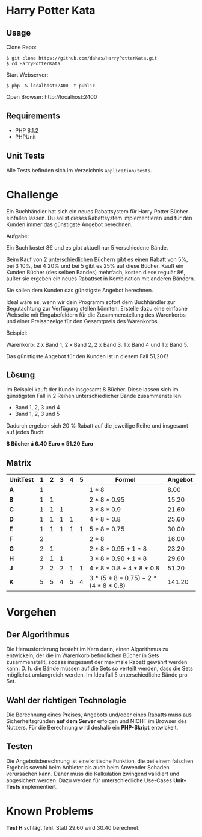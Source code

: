 # Harry Potter Kata

## Usage

Clone Repo:

````
$ git clone https://github.com/dahas/HarryPotterKata.git
$ cd HarryPotterKata
````

Start Webserver:

````
$ php -S localhost:2400 -t public
````

Open Browser: http://localhost:2400

## Requirements

- PHP 8.1.2
- PHPUnit 

## Unit Tests

Alle Tests befinden sich im Verzeichnis `application/tests`.

# Challenge

Ein Buchhändler hat sich ein neues Rabattsystem für Harry Potter Bücher einfallen lassen. Du sollst dieses Rabattsystem implementieren und für den Kunden immer das günstigste Angebot berechnen.

Aufgabe:

Ein Buch kostet 8€ und es gibt aktuell nur 5 verschiedene Bände.

Beim Kauf von 2 unterschiedlichen Büchern gibt es einen Rabatt von 5%, bei 3 10%, bei 4 20% und bei 5  gibt es 25%  auf diese Bücher. Kauft ein Kunden Bücher (des selben Bandes) mehrfach, kosten diese regulär 8€, außer sie ergeben ein neues Rabattset in Kombination mit anderen Bändern.

Sie sollen dem Kunden das günstigste Angebot berechnen.

Ideal wäre es, wenn wir dein Programm sofort dem Buchhändler zur Begutachtung zur Verfügung stellen könnten. Erstelle dazu eine einfache Webseite mit Eingabefeldern für die Zusammenstellung des Warenkorbs und einer Preisanzeige für den Gesamtpreis des Warenkorbs.

Beispiel:

Warenkorb: 2 x Band 1, 2 x Band 2, 2 x Band 3, 1 x Band 4 und 1 x Band 5.

Das günstigste Angebot für den Kunden ist in diesem Fall 51,20€!

## Lösung

Im Beispiel kauft der Kunde insgesamt 8 Bücher. Diese lassen sich im günstigsten Fall in 2 Reihen unterschiedlicher Bände zusammenstellen:

- Band 1, 2, 3 und 4  
- Band 1, 2, 3 und 5

Dadurch ergeben sich 20 % Rabatt auf die jeweilige Reihe und insgesamt auf jedes Buch:

**8 Bücher á 6.40 Euro = 51.20 Euro**

## Matrix

| UnitTest |  1  |  2  |  3  |  4  |  5  | Formel                                  | Angebot |
|------|-----|-----|-----|-----|-----|-----------------------------------------|---------|
|**A** |  1  |     |     |     |     | 1 * 8									                  |   8.00  |
|**B** |  1  |  1  |     |     |     | 2 * 8 * 0.95							              |  15.20  |
|**C** |  1  |  1  |  1  |     |     | 3 * 8 * 0.9							                |  21.60  |
|**D** |  1  |  1  |  1  |  1  |     | 4 * 8 * 0.8							                |  25.60  |
|**E** |  1  |  1  |  1  |  1  |  1  | 5 * 8 * 0.75							              |  30.00  |
|**F** |  2  |     |     |     |     | 2 * 8									                  |  16.00  |
|**G** |  2  |  1  |     |     |     | 2 * 8 * 0.95 + 1 * 8				          	|  23.20  |
|**H** |  2  |  1  |  1  |     |     | 3 * 8 * 0.90 + 1 * 8					          |  29.60  |
|**J** |  2  |  2  |  2  |  1  |  1  | 4 * 8 * 0.8 + 4 * 8 * 0.8				      	|  51.20  |
|**K** |  5  |  5  |  4  |  5  |  4  | 3 * (5 * 8 * 0.75) + 2 * (4 * 8 * 0.8)	| 141.20  |


# Vorgehen

## Der Algorithmus

Die Herausforderung besteht im Kern darin, einen Algorithmus zu entwickeln, der die im Warenkorb befindlichen Bücher in Sets zusammenstellt, sodass insgesamt der maximale Rabatt gewährt werden kann. D. h. die Bände müssen auf die Sets so verteilt werden, dass die Sets möglichst umfangreich werden. Im Idealfall 5 unterschiedliche Bände pro Set.

## Wahl der richtigen Technologie

Die Berechnung eines Preises, Angebots und/oder eines Rabatts muss aus Sicherheitsgründen **auf dem Server** erfolgen und NICHT im Browser des Nutzers. Für die Berechnung wird deshalb ein **PHP-Skript** entwickelt.

## Testen

Die Angebotsberechnung ist eine kritische Funktion, die bei einem falschen Ergebnis sowohl beim Anbieter als auch beim Anwender Schaden verursachen kann. Daher muss die Kalkulation zwingend validiert und abgesichert werden. Dazu werden für unterschiedliche Use-Cases **Unit-Tests** implementiert.

# Known Problems

**Test H** schlägt fehl. Statt 29.60 wird 30.40 berechnet.
